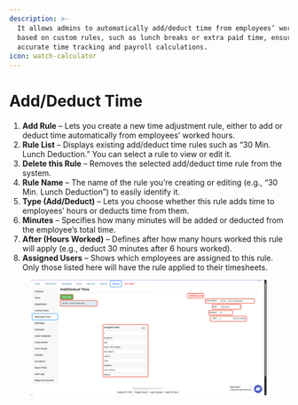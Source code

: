 ```yaml
---
description: >-
  It allows admins to automatically add/deduct time from employees’ work hours
  based on custom rules, such as lunch breaks or extra paid time, ensuring
  accurate time tracking and payroll calculations.
icon: watch-calculator
---
```


# Add/Deduct Time

1. **Add Rule** – Lets you create a new time adjustment rule, either to add or deduct time automatically from employees’ worked hours.
2. **Rule List** – Displays existing add/deduct time rules such as “30 Min. Lunch Deduction.” You can select a rule to view or edit it.
3. **Delete this Rule** – Removes the selected add/deduct time rule from the system.
4. **Rule Name** – The name of the rule you’re creating or editing (e.g., “30 Min. Lunch Deduction”) to easily identify it.
5. **Type (Add/Deduct)** – Lets you choose whether this rule adds time to employees’ hours or deducts time from them.
6. **Minutes** – Specifies how many minutes will be added or deducted from the employee’s total time.
7. **After (Hours Worked)** – Defines after how many hours worked this rule will apply (e.g., deduct 30 minutes after 6 hours worked).
8. **Assigned Users** – Shows which employees are assigned to this rule. Only those listed here will have the rule applied to their timesheets.

<figure><img src="../.gitbook/assets/image (14).png" alt=""><figcaption></figcaption></figure>

